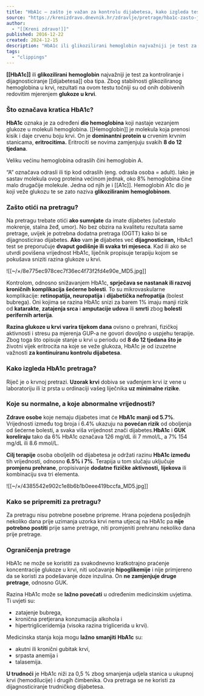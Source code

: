 ```yaml
---
title: "HbA1c – zašto je važan za kontrolu dijabetesa, kako izgleda test i kako se pripremiti"
source: "https://krenizdravo.dnevnik.hr/zdravlje/pretrage/hba1c-zasto-je-vazan-za-kontrolu-dijabetesa-kako-izgleda-i-kako-se-pripremiti"
author:
  - "[[Kreni zdravo!]]"
published: 2016-12-22
created: 2024-12-15
description: "HbA1c ili glikozilirani hemoglobin najvažniji je test za kontroliranje i dijagnosticiranje dijabetesa oba tipa. Zbog stabilnosti glikoziliranog hemoglobina u krvi, rezultati na ovom testu točniji su od onih dobivenih redovitim mjerenjem glukoze u krvi. Što označava kratica HbA1c? HbA1c oznaka je za određeni dio hemoglobina koji nastaje vezanjem glukoze u molekuli hemoglobina. Hemoglobin je molekula koja"
tags:
  - "clippings"
---
```

**[[HbA1c]]** ili **glikozilirani** **hemoglobin** najvažniji je test za kontroliranje i dijagnosticiranje [[dijabetesa]] oba tipa. Zbog stabilnosti glikoziliranog hemoglobina u krvi, rezultati na ovom testu točniji su od onih dobivenih redovitim mjerenjem **glukoze u krvi**.

### Što označava kratica HbA1c?

**HbA1c** oznaka je za određeni **dio hemoglobina** koji nastaje vezanjem glukoze u molekuli hemoglobina. [[Hemoglobin]] je molekula koja prenosi kisik i daje crvenu boju krvi. On je **dominantni protein** **u** crvenim krvnim stanicama, **eritrocitima.** Eritrociti se novima zamjenjuju svakih **8 do 12 tjedana**.

Veliku većinu hemoglobina odraslih čini hemoglobin A.

“A” označava odrasli ili tip kod odraslih (eng. odrasla osoba = adult). Iako je sastav molekula ovog proteina većinom jednak, oko 8% hemoglobina čine malo drugačije molekule. Jedna od njih je i [[A1c]]. Hemoglobin A1c dio je koji veže glukozu te se zato naziva **glikoziliranim** **hemoglobinom**.

### Zašto otići na pretragu?

Na pretragu trebate otići **ako sumnjate** da imate dijabetes (učestalo mokrenje, stalna žeđ, umor). No bez obzira na kvalitetu rezultata same pretrage, uvijek je potrebna dodatna pretraga (OGTT) kako bi se dijagnosticirao dijabetes. **Ako** vam **je** dijabetes već **dijagnosticiran,** HbAc1 test se preporučuje **dvaput godišnje ili svaka tri mjeseca**. Kad ili ako se utvrdi povišena vrijednost HbA1c, liječnik propisuje terapiju kojom se pokušava sniziti razina glukoze u krvi.

![[~/×/8e775ec978cec7f36ec4f73f2fd4e90e_MD5.jpg]]

Kontrolom, odnosno snižavanjem HbA1c, **sprječava se nastanak ili razvoj** **kroničnih komplikacija šećerne bolesti**. To su mikrovaskularne komplikacije: **retinopatija, neuropatija** i **dijabetička nefropatija** (bolest bubrega). Oni kojima se razina HbA1c snizi za barem 1% imaju manji rizik od **katarakte**, **zatajenja srca** i **amputacije udova** ili **smrti** zbog **bolesti perifernih arterija**.

**Razina glukoze u krvi varira tijekom dana** ovisno o prehrani, fizičkoj aktivnosti i stresu pa mjerenja GUP-a ne govori dovoljno o uspjehu terapije. Zbog toga što opisuje stanje u krvi u periodu od **8 do 12 tjedana što je** životni vijek eritrocita na koje se veže glukoza, HbA1c je od izuzetne važnosti **za **kontinuiranu** kontrolu dijabetesa**.

### Kako izgleda HbA1c pretraga?

Riječ je o krvnoj pretrazi. **Uzorak krvi** dobiva se vađenjem krvi iz vene u laboratoriju ili iz prsta u ordinaciji vašeg liječnika **uz minimalne rizike**.

### Koje su normalne, a koje abnormalne vrijednosti?

**Zdrave osobe** koje nemaju dijabetes imat će **HbA1c manji od 5.7%**. Vrijednosti između tog broja i 6.4% ukazuju na **povećan rizik** od oboljenja od šećerne bolesti, a svaka viša vrijednost znači dijabetes.**HbA1c** i **GUK koreliraju** tako da 6% HbA1c označava 126 mg/dL ili 7 mmol/L, a 7% 154 mg/dL ili 8.6 mmol/L.

**Cilj terapije** osoba oboljelih od dijabetesa je održati razinu **HbA1c između** tih vrijednosti, odnosno **6.5% i 7%**. Terapija u tom slučaju uključuje **promjenu prehrane**, propisivanje **dodatne fizičke aktivnosti,** **lijekova** ili kombinaciju sva tri elementa.

![[~/×/4385542e902c1e8b6b1b0eee419bccfa_MD5.jpg]]

### Kako se pripremiti za pretragu?

Za pretragu nisu potrebne posebne pripreme. Hrana pojedena posljednjih nekoliko dana prije uzimanja uzorka krvi nema utjecaj na HbA1c pa **nije potrebno postiti** prije same pretrage, niti promjeniti prehranu nekoliko dana prije pretrage.

### Ograničenja pretrage

HbA1c ne može se koristiti za svakodnevno kratkotrajno praćenje koncentracije glukoze u krvi, niti uočavanje **hipoglikemije** i nije primjereno da se koristi za podešavanje doze inzulina. On **ne zamjenjuje druge pretrage**, odnosno GUK.

Razina HbA1c može se **lažno povećati** u određenim medicinskim uvjetima. Ti uvjeti su:

- zatajenje bubrega,
- kronična pretjerana konzumacija alkohola i
- hipertrigliceridemija (visoka razina triglicerida u krvi).

Medicinska stanja koja mogu **lažno smanjiti HbA1c** su:

- akutni ili kronični gubitak krvi,
- srpasta anemija i
- talasemija.

**U trudnoći** je HbA1c niži za 0,5 % zbog smanjenja udjela stanica u ukupnoj krvi (hemodilucije) i drugih čimbenika. Ova pretraga se ne koristi za dijagnosticiranje trudničkog dijabetesa.
